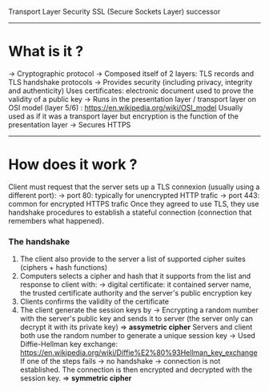 Transport Layer Security
SSL (Secure Sockets Layer) successor

------------------------------------------------------------------------
# What is it ?

-> Cryptographic protocol 
-> Composed itself of 2 layers: TLS records and TLS handshake protocols
-> Provides security (including privacy, integrity and authenticity)
Uses certificates: electronic document used to prove the validity of a public key
-> Runs in the presentation layer / transport layer on OSI model (layer 5/6) : https://en.wikipedia.org/wiki/OSI_model
	Usually used as if it was a transport layer but encryption is the function of the presentation layer
-> Secures HTTPS

------------------------------------------------------------------------
# How does it work ?

Client must request that the server sets up a TLS connexion (usually using a different port):
	-> port 80: typically for unencrypted HTTP trafic
	-> port 443: common for encrypted HTTPS trafic
Once they agreed to use TLS, they use handshake procedures to establish a stateful connection (connection that remembers what happened).
	
### The handshake
1. The client also provide to the server a list of supported cipher suites (ciphers + hash functions)
2. Computers selects a cipher and hash that it supports from the list and response to client with:
		-> digital certificate: it contained server name, the trusted certificate authority and the server's public encryption key 
3. Clients confirms the validity of the certificate
4. The client generate the session keys by
	-> Encrypting a random number with the server's public key and sends it to server (the server only can decrypt it with its private key) => **assymetric cipher** 
	Servers and client both use the random number to generate a unique session key
	-> Used Diffie-Hellman key exchange: https://en.wikipedia.org/wiki/Diffie%E2%80%93Hellman_key_exchange
If one of the steps fails -> no handshake -> connection is not established.
The connection is then encrypted and decrypted with the session key. => **symmetric cipher** 